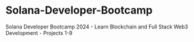 # Solana-Developer-Bootcamp
Solana Developer Bootcamp 2024 - Learn Blockchain and Full Stack Web3 Development - Projects 1-9
